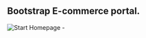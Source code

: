 ## Bootstrap E-commerce portal.
![Start Homepage -](https://user-images.githubusercontent.com/79404579/129545819-5decd716-bb5a-4223-ba9c-de5106322e78.png)
